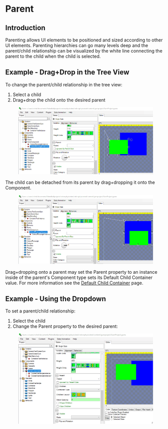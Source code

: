 # Parent

## Introduction

Parenting allows UI elements to be positioned and sized according to other UI elements. Parenting hierarchies can go many levels deep and the parent/child relationship can be visualized by the white line connecting the parent to the child when the child is selected.

## Example - Drag+Drop in the Tree View

To change the parent/child relationship in the tree view:

1. Select a child
2. Drag+drop the child onto the desired parent

<figure><img src="../../.gitbook/assets/11_20 21 41.gif" alt=""><figcaption></figcaption></figure>

The child can be detached from its parent by drag+dropping it onto the Component.

<figure><img src="../../.gitbook/assets/11_20 22 36.gif" alt=""><figcaption></figcaption></figure>

Drag+dropping onto a parent may set the Parent property to an instance inside of the parent's Component type sets its Default Child Container value. For more information see the [Default Child Container](../component/default-child-container.md) page.

## Example - Using the Dropdown

To set a parent/child relationship:

1. Select the child
2. Change the Parent property to the desired parent:

<figure><img src="../../.gitbook/assets/11_20 20 04.gif" alt=""><figcaption></figcaption></figure>
